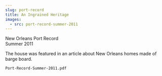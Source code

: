 ```yaml
---
slug: port-record
title: An Ingrained Heritage
images:
  - src: port-record-summer-2011
---
```

New Orleans Port Record  
Summer 2011

The house was featured in an article about New Orleans homes made of barge board.

`Port-Record-Summer-2011.pdf`
